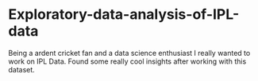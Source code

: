 # Exploratory-data-analysis-of-IPL-data
Being a ardent cricket fan and a data science enthusiast I really wanted to work on IPL Data. Found some really cool insights after working with this dataset.
